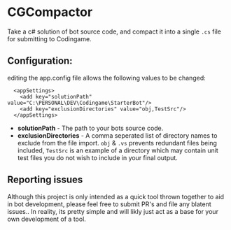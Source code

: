 # CGCompactor
Take a c# solution of bot source code, and compact it into a single `.cs` file for submitting to Codingame.

## Configuration:
editing the app.config file allows the following values to be changed:
```
  <appSettings>
    <add key="solutionPath" value="C:\PERSONAL\DEV\Codingame\StarterBot"/>
    <add key="exclusionDirectories" value="obj,TestSrc"/>
  </appSettings>
```

- **solutionPath** - The path to your bots source code.
- **exclusionDirectories** - A comma seperated list of directory names to exclude from the file import. `obj` & `.vs` prevents redundant files being included, `TestSrc` is an example of a directory which may contain unit test files you do not wish to include in your final output.

## Reporting issues
Although this project is only intended as a quick tool thrown together to aid in bot development, please feel free to submit PR's and file any blatent issues.. In reality, its pretty simple and will likly just act as a base for your own development of a tool.